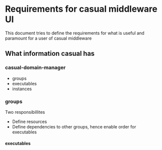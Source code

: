 

# Requirements for casual middleware UI

This document tries to define the requirements for what is useful and paramount
for a user of casual middleware

## What information casual has

### casual-domain-manager

* groups
* executables
* instances

### groups
Two responsibillites

* Define resources
* Define dependencies to other groups, hence enable order for executables


#### executables













